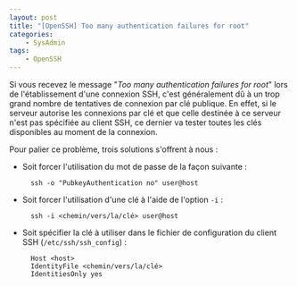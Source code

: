 ```yaml
---
layout: post
title: "[OpenSSH] Too many authentication failures for root"
categories:
    - SysAdmin
tags:
    - OpenSSH
---
```

Si vous recevez le message "*Too many authentication failures for root*" lors de l'établissement d'une connexion SSH, c'est généralement dû à un trop grand nombre de tentatives de connexion par clé publique. En effet, si le serveur autorise les connexions par clé et que celle destinée à ce serveur n'est pas spécifiée au client SSH, ce dernier va tester toutes les clés disponibles au moment de la connexion.

Pour palier ce problème, trois solutions s'offrent à nous :

* Soit forcer l'utilisation du mot de passe de la façon suivante :

        ssh -o "PubkeyAuthentication no" user@host

* Soit forcer l'utilisation d'une clé à l'aide de l'option `-i` :

        ssh -i <chemin/vers/la/clé> user@host

* Soit spécifier la clé à utiliser dans le fichier de configuration du client SSH (`/etc/ssh/ssh_config`) :

        Host <host>
        IdentityFile <chemin/vers/la/clé>
        IdentitiesOnly yes
